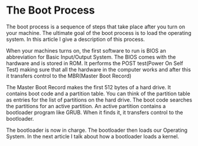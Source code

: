 # The Boot Process

The boot process is a sequence of steps that take place after you turn on your machine. The ultimate goal of the boot process is to load the operating system. In this article I give a description of this process.

When your machines turns on, the first software to run is BIOS an abbreviation for Basic Input/Output System. The BIOS comes with the hardware and is stored in ROM. It performs the POST test(Power On Self Test) making sure that all the hardware in the computer works and after this it transfers control to the MBR(Master Boot Record)

The Master Boot Record makes the first 512 bytes of a hard drive. It contains boot code and a partition table. You can think of the partition table as entries for the list of partitions on the hard drive. The boot code searches the partitions for an active partition. An active partition contains a bootloader program like GRUB. When it finds it, it transfers control to the bootloader.

The bootloader is now in charge. The bootloader then loads our Operating System. In the next article I talk about how a bootloader loads a kernel.
